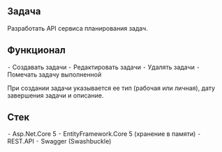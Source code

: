 ## Задача

Разработать API сервиса планирования задач.

## Функционал

 ⁃ Создавать задачи
 ⁃ Редактировать задачи
 ⁃ Удалять задачи
 ⁃ Помечать задачу выполненной

При создании задачи указывается ее тип (рабочая или личная), дату завершения задачи и описание.

## Стек

 ⁃ Asp.Net.Core 5
 ⁃ EntityFramework.Core 5 (хранение в памяти)
 ⁃ REST.API
 ⁃ Swagger (Swashbuckle)
